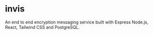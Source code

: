 # invis
An end to end encryption messaging service built with Express Node.js, React, Tailwind CSS and PostgreSQL.
